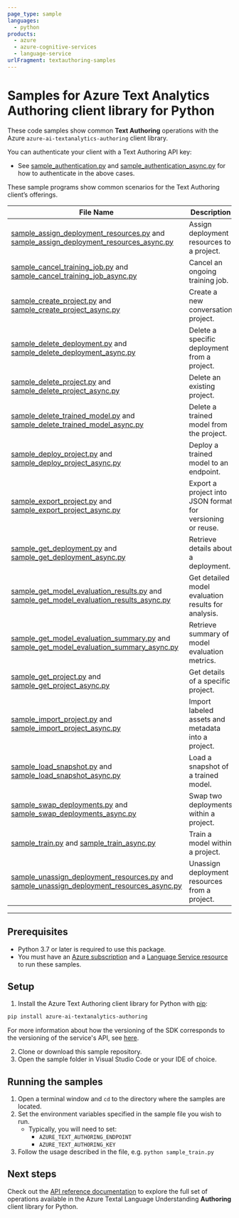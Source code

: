 ```yaml
---
page_type: sample
languages:
  - python
products:
  - azure
  - azure-cognitive-services
  - language-service
urlFragment: textauthoring-samples
---
```


# Samples for Azure Text Analytics Authoring client library for Python

These code samples show common **Text Authoring** operations with the Azure `azure-ai-textanalytics-authoring` client library.

You can authenticate your client with a Text Authoring API key:

- See [sample_authentication.py][sample_authentication] and [sample_authentication_async.py][sample_authentication_async] for how to authenticate in the above cases.

These sample programs show common scenarios for the Text Authoring client’s offerings.

| **File Name** | **Description** |
|-|-|
| [sample_assign_deployment_resources.py][sample_assign_deployment_resources] and [sample_assign_deployment_resources_async.py][sample_assign_deployment_resources_async] | Assign deployment resources to a project. |
| [sample_cancel_training_job.py][sample_cancel_training_job] and [sample_cancel_training_job_async.py][sample_cancel_training_job_async] | Cancel an ongoing training job. |
| [sample_create_project.py][sample_create_project] and [sample_create_project_async.py][sample_create_project_async] | Create a new conversation project. |
| [sample_delete_deployment.py][sample_delete_deployment] and [sample_delete_deployment_async.py][sample_delete_deployment_async] | Delete a specific deployment from a project. |
| [sample_delete_project.py][sample_delete_project] and [sample_delete_project_async.py][sample_delete_project_async] | Delete an existing project. |
| [sample_delete_trained_model.py][sample_delete_trained_model] and [sample_delete_trained_model_async.py][sample_delete_trained_model_async] | Delete a trained model from the project. |
| [sample_deploy_project.py][sample_deploy_project] and [sample_deploy_project_async.py][sample_deploy_project_async] | Deploy a trained model to an endpoint. |
| [sample_export_project.py][sample_export_project] and [sample_export_project_async.py][sample_export_project_async] | Export a project into JSON format for versioning or reuse. |
| [sample_get_deployment.py][sample_get_deployment] and [sample_get_deployment_async.py][sample_get_deployment_async] | Retrieve details about a deployment. |
| [sample_get_model_evaluation_results.py][sample_get_model_evaluation_results] and [sample_get_model_evaluation_results_async.py][sample_get_model_evaluation_results_async] | Get detailed model evaluation results for analysis. |
| [sample_get_model_evaluation_summary.py][sample_get_model_evaluation_summary] and [sample_get_model_evaluation_summary_async.py][sample_get_model_evaluation_summary_async] | Retrieve summary of model evaluation metrics. |
| [sample_get_project.py][sample_get_project] and [sample_get_project_async.py][sample_get_project_async] | Get details of a specific project. |
| [sample_import_project.py][sample_import_project] and [sample_import_project_async.py][sample_import_project_async] | Import labeled assets and metadata into a project. |
| [sample_load_snapshot.py][sample_load_snapshot] and [sample_load_snapshot_async.py][sample_load_snapshot_async] | Load a snapshot of a trained model. |
| [sample_swap_deployments.py][sample_swap_deployments] and [sample_swap_deployments_async.py][sample_swap_deployments_async] | Swap two deployments within a project. |
| [sample_train.py][sample_train] and [sample_train_async.py][sample_train_async] | Train a model within a project. |
| [sample_unassign_deployment_resources.py][sample_unassign_deployment_resources] and [sample_unassign_deployment_resources_async.py][sample_unassign_deployment_resources_async] | Unassign deployment resources from a project. |

---

## Prerequisites

- Python 3.7 or later is required to use this package.  
- You must have an [Azure subscription][azure_subscription] and a [Language Service resource][language_resource] to run these samples.

## Setup

1. Install the Azure Text Authoring client library for Python with [pip][pip]:

```bash
pip install azure-ai-textanalytics-authoring
```
For more information about how the versioning of the SDK corresponds to the versioning of the service's API, see [here][versioning_story_readme].

2. Clone or download this sample repository.  
3. Open the sample folder in Visual Studio Code or your IDE of choice.

## Running the samples

1. Open a terminal window and `cd` to the directory where the samples are located.  
2. Set the environment variables specified in the sample file you wish to run.  
   - Typically, you will need to set:  
     - `AZURE_TEXT_AUTHORING_ENDPOINT`  
     - `AZURE_TEXT_AUTHORING_KEY`  
3. Follow the usage described in the file, e.g. `python sample_train.py`

## Next steps

Check out the [API reference documentation][api_reference_authoring] to explore the full set of operations available in the Azure Textal Language Understanding **Authoring** client library for Python.

[azure_subscription]: https://azure.microsoft.com/free/
[language_resource]: https://portal.azure.com/#create/Microsoft.CognitiveServicesTextAnalytics
[pip]: https://pypi.org/project/pip/
[api_reference_authoring]: https://github.com/Azure/azure-sdk-for-python/tree/main/sdk/cognitivelanguage/azure-ai-textanalytics-authoring
<!-- TODO: change api_reference_documentation to azuresdkdocs link after first publish -->
[sample_authentication]: https://github.com/Azure/azure-sdk-for-python/tree/main/sdk/cognitivelanguage/azure-ai-textanalytics-authoring/samples/sample_authentication.py
[sample_authentication_async]: https://github.com/Azure/azure-sdk-for-python/tree/main/sdk/cognitivelanguage/azure-ai-textanalytics-authoring/samples/async/sample_authentication_async.py

[sample_assign_deployment_resources]: https://github.com/Azure/azure-sdk-for-python/tree/main/sdk/cognitivelanguage/azure-ai-textanalytics-authoring/samples/sample_assign_deployment_resources.py
[sample_assign_deployment_resources_async]: https://github.com/Azure/azure-sdk-for-python/tree/main/sdk/cognitivelanguage/azure-ai-textanalytics-authoring/samples/async/sample_assign_deployment_resources_async.py

[sample_cancel_training_job]: https://github.com/Azure/azure-sdk-for-python/tree/main/sdk/cognitivelanguage/azure-ai-textanalytics-authoring/samples/sample_cancel_training_job.py
[sample_cancel_training_job_async]: https://github.com/Azure/azure-sdk-for-python/tree/main/sdk/cognitivelanguage/azure-ai-textanalytics-authoring/samples/async/sample_cancel_training_job_async.py

[sample_create_project]: https://github.com/Azure/azure-sdk-for-python/tree/main/sdk/cognitivelanguage/azure-ai-textanalytics-authoring/samples/sample_create_project.py
[sample_create_project_async]: https://github.com/Azure/azure-sdk-for-python/tree/main/sdk/cognitivelanguage/azure-ai-textanalytics-authoring/samples/async/sample_create_project_async.py

[sample_delete_deployment]: https://github.com/Azure/azure-sdk-for-python/tree/main/sdk/cognitivelanguage/azure-ai-textanalytics-authoring/samples/sample_delete_deployment.py
[sample_delete_deployment_async]: https://github.com/Azure/azure-sdk-for-python/tree/main/sdk/cognitivelanguage/azure-ai-textanalytics-authoring/samples/async/sample_delete_deployment_async.py

[sample_delete_project]: https://github.com/Azure/azure-sdk-for-python/tree/main/sdk/cognitivelanguage/azure-ai-textanalytics-authoring/samples/sample_delete_project.py
[sample_delete_project_async]: https://github.com/Azure/azure-sdk-for-python/tree/main/sdk/cognitivelanguage/azure-ai-textanalytics-authoring/samples/async/sample_delete_project_async.py

[sample_delete_trained_model]: https://github.com/Azure/azure-sdk-for-python/tree/main/sdk/cognitivelanguage/azure-ai-textanalytics-authoring/samples/sample_delete_trained_model.py
[sample_delete_trained_model_async]: https://github.com/Azure/azure-sdk-for-python/tree/main/sdk/cognitivelanguage/azure-ai-textanalytics-authoring/samples/async/sample_delete_trained_model_async.py

[sample_deploy_project]: https://github.com/Azure/azure-sdk-for-python/tree/main/sdk/cognitivelanguage/azure-ai-textanalytics-authoring/samples/sample_deploy_project.py
[sample_deploy_project_async]: https://github.com/Azure/azure-sdk-for-python/tree/main/sdk/cognitivelanguage/azure-ai-textanalytics-authoring/samples/async/sample_deploy_project_async.py

[sample_export_project]: https://github.com/Azure/azure-sdk-for-python/tree/main/sdk/cognitivelanguage/azure-ai-textanalytics-authoring/samples/sample_export_project.py
[sample_export_project_async]: https://github.com/Azure/azure-sdk-for-python/tree/main/sdk/cognitivelanguage/azure-ai-textanalytics-authoring/samples/async/sample_export_project_async.py

[sample_get_deployment]: https://github.com/Azure/azure-sdk-for-python/tree/main/sdk/cognitivelanguage/azure-ai-textanalytics-authoring/samples/sample_get_deployment.py
[sample_get_deployment_async]: https://github.com/Azure/azure-sdk-for-python/tree/main/sdk/cognitivelanguage/azure-ai-textanalytics-authoring/samples/async/sample_get_deployment_async.py

[sample_get_model_evaluation_results]: https://github.com/Azure/azure-sdk-for-python/tree/main/sdk/cognitivelanguage/azure-ai-textanalytics-authoring/samples/sample_get_model_evaluation_results.py
[sample_get_model_evaluation_results_async]: https://github.com/Azure/azure-sdk-for-python/tree/main/sdk/cognitivelanguage/azure-ai-textanalytics-authoring/samples/async/sample_get_model_evaluation_results_async.py

[sample_get_model_evaluation_summary]: https://github.com/Azure/azure-sdk-for-python/tree/main/sdk/cognitivelanguage/azure-ai-textanalytics-authoring/samples/sample_get_model_evaluation_summary.py
[sample_get_model_evaluation_summary_async]: https://github.com/Azure/azure-sdk-for-python/tree/main/sdk/cognitivelanguage/azure-ai-textanalytics-authoring/samples/async/sample_get_model_evaluation_summary_async.py

[sample_get_project]: https://github.com/Azure/azure-sdk-for-python/tree/main/sdk/cognitivelanguage/azure-ai-textanalytics-authoring/samples/sample_get_project.py
[sample_get_project_async]: https://github.com/Azure/azure-sdk-for-python/tree/main/sdk/cognitivelanguage/azure-ai-textanalytics-authoring/samples/async/sample_get_project_async.py

[sample_import_project]: https://github.com/Azure/azure-sdk-for-python/tree/main/sdk/cognitivelanguage/azure-ai-textanalytics-authoring/samples/sample_import_project.py
[sample_import_project_async]: https://github.com/Azure/azure-sdk-for-python/tree/main/sdk/cognitivelanguage/azure-ai-textanalytics-authoring/samples/async/sample_import_project_async.py

[sample_load_snapshot]: https://github.com/Azure/azure-sdk-for-python/tree/main/sdk/cognitivelanguage/azure-ai-textanalytics-authoring/samples/sample_load_snapshot.py
[sample_load_snapshot_async]: https://github.com/Azure/azure-sdk-for-python/tree/main/sdk/cognitivelanguage/azure-ai-textanalytics-authoring/samples/async/sample_load_snapshot_async.py

[sample_swap_deployments]: https://github.com/Azure/azure-sdk-for-python/tree/main/sdk/cognitivelanguage/azure-ai-textanalytics-authoring/samples/sample_swap_deployments.py
[sample_swap_deployments_async]: https://github.com/Azure/azure-sdk-for-python/tree/main/sdk/cognitivelanguage/azure-ai-textanalytics-authoring/samples/async/sample_swap_deployments_async.py

[sample_train]: https://github.com/Azure/azure-sdk-for-python/tree/main/sdk/cognitivelanguage/azure-ai-textanalytics-authoring/samples/sample_train_project.py
[sample_train_async]: https://github.com/Azure/azure-sdk-for-python/tree/main/sdk/cognitivelanguage/azure-ai-textanalytics-authoring/samples/async/sample_train_project_async.py

[sample_unassign_deployment_resources]: https://github.com/Azure/azure-sdk-for-python/tree/main/sdk/cognitivelanguage/azure-ai-textanalytics-authoring/samples/sample_unassign_deployment_resources.py
[sample_unassign_deployment_resources_async]: https://github.com/Azure/azure-sdk-for-python/tree/main/sdk/cognitivelanguage/azure-ai-textanalytics-authoring/samples/async/sample_unassign_deployment_resources_async.py

[versioning_story_readme]: https://github.com/Azure/azure-sdk-for-python/tree/main/sdk/cognitivelanguage/azure-ai-textanalytics-authoring#install-the-package